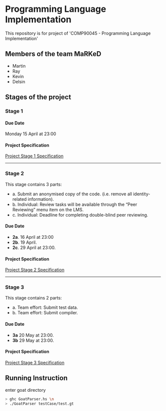 # Programming Language Implementation

This repository is for project of 'COMP90045 - Programming Language Implementation'

## Members of the team MaRKeD

- Martin
- Ray
- Kevin
- Delsin

## Stages of the project

### Stage 1

#### Due Date

Monday 15 April at 23:00

#### Project Specification

[Project Stage 1 Specification](./Assignment_1.pdf)

---

### Stage 2

This stage contains 3 parts:

- a. Submit an anonymised copy of the code. (i.e. remove all identity-related information).
- b. Individual: Review tasks will be available through the “Peer Reviewing” menu item on the LMS.
- c. Individual: Deadline for completing double-blind peer reviewing.

#### Due Date

- **2a**. 16 April at 23:00
- **2b**. 19 April.
- **2c**. 29 April at 23:00.

#### Project Specification

[Project Stage 2 Specification](./Assignment_2.pdf)

---

### Stage 3

This stage contains 2 parts:

- a. Team effort: Submit test data.
- b. Team effort: Submit compiler.

#### Due Date

- **3a** 20 May at 23:00.
- **3b** 29 May at 23:00.

#### Project Specification
[Project Stage 3 Specification](./Assignment_3.pdf)

## Running Instruction

enter goat directory

```bash
> ghc GoatParser.hs \n
> ./GoatParser testCase/test.gt
```

